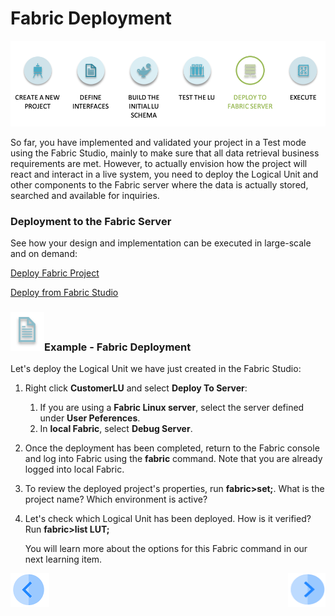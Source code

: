 # Fabric Deployment

![](/academy/Training_Level_1/03_fabric_basic_LU/images/fabric_main_flow_07.png)

So far, you have implemented and validated your project in a Test mode using the Fabric Studio, mainly to make sure that all data retrieval business requirements are met. However, to actually envision how the project will react and interact in a live system, you need to deploy the Logical Unit and other components to the Fabric server where the data is actually stored, searched and available for inquiries.

 

### Deployment to the Fabric Server

See how your design and implementation can be executed in large-scale and on demand:

[Deploy Fabric Project](/articles/16_deploy_fabric/01_deploy_Fabric_project.md)

[Deploy from Fabric Studio](/articles/16_deploy_fabric/02_deploy_from_Fabric_Studio.md)


### ![](/academy/Training_Level_1/03_fabric_basic_LU/images/example.png)Example - Fabric Deployment

Let's deploy the Logical Unit we have just created in the Fabric Studio:

1. Right click  **CustomerLU** and select **Deploy To Server**:

   1. If you are using a **Fabric Linux server**, select the server defined under **User Peferences**.
   2. In **local Fabric**, select **Debug Server**. 

2. Once the deployment has been completed, return to the Fabric console and log into Fabric using the **fabric** command. Note that you are already logged into local Fabric.

3. To review the deployed project's properties, run **fabric>set;**. What is the project name? Which environment is active?

4. Let's check which Logical Unit has been deployed. How is it verified?  Run **fabric>list LUT;**  

    You will learn more about the options for this Fabric command in our next learning item.



 [![Previous](/articles/images/Previous.png)](/academy/Training_Level_1/04_fabric_runtime/02_getting_started_with_fabric_server.md)[<img align="right" width="60" height="54" src="/articles/images/Next.png">](/academy/Training_Level_1/04_fabric_runtime/04_fabric_basic_commands.md)

 


